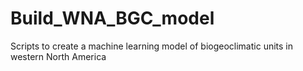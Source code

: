 # Build_WNA_BGC_model
Scripts to create a machine learning model of biogeoclimatic units in western North America
